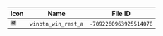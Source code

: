 | Icon | Name | File ID |
| ---  | ---  | ---     |
| ![](winbtn_win_rest_a.png) | `winbtn_win_rest_a` | `-7092260963925514078` |
